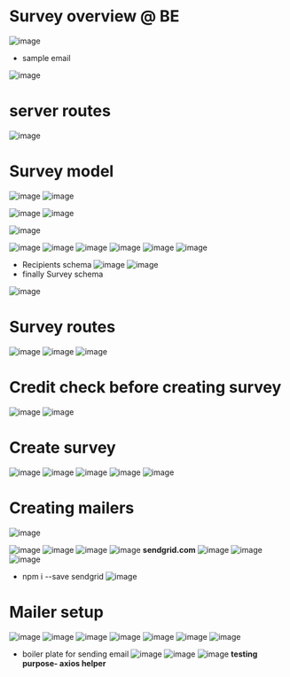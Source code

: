 # Survey overview @ BE
![image](https://user-images.githubusercontent.com/75510135/129676797-b3c9c3aa-cc09-4b55-b743-76de2736d300.png)
- sample email

![image](https://user-images.githubusercontent.com/75510135/129677332-1891f7fc-3456-484a-a9e2-aedc99c89b01.png)
# server routes
![image](https://user-images.githubusercontent.com/75510135/129677711-f448f122-6045-480a-b4b5-d81fadb7eaa4.png)

# Survey model
![image](https://user-images.githubusercontent.com/75510135/129680164-55abd046-0c75-4883-96d7-7a1488440c5f.png)
![image](https://user-images.githubusercontent.com/75510135/129681369-2e8c57c8-7565-4b90-868a-82a4626202ee.png)

![image](https://user-images.githubusercontent.com/75510135/129681503-75c5340f-bae6-46b2-b44d-bce6c3bbe4ab.png)
![image](https://user-images.githubusercontent.com/75510135/129681635-77695108-363f-4e71-af61-a9392eedda89.png)

![image](https://user-images.githubusercontent.com/75510135/129682010-f480c63d-7a1f-4d8f-b2bc-8109b8a61a46.png)

![image](https://user-images.githubusercontent.com/75510135/129682446-42081392-7b56-452f-86b8-becc4e9084a3.png)
![image](https://user-images.githubusercontent.com/75510135/129700446-a27356e7-8927-4764-85a7-fd2b2ef64955.png)
![image](https://user-images.githubusercontent.com/75510135/129700748-be6a4b4e-e718-4e11-b760-a0205c6c2eef.png)
![image](https://user-images.githubusercontent.com/75510135/129700873-2d709fbd-6f64-432f-8c60-5519396a793d.png)
![image](https://user-images.githubusercontent.com/75510135/129702865-5a61410f-db81-4d92-b03a-62fa5e9e48d4.png)
![image](https://user-images.githubusercontent.com/75510135/129702901-30bfb232-e701-4fcd-8d29-8774f920286a.png)
- Recipients schema
![image](https://user-images.githubusercontent.com/75510135/129705426-e030a6b0-4245-42c1-96d7-3c7812459a62.png)
![image](https://user-images.githubusercontent.com/75510135/129705583-3408cc40-382d-468b-abb8-968eecfdc178.png)
- finally Survey schema

![image](https://user-images.githubusercontent.com/75510135/129706950-d1fd2beb-e29c-4ea5-9e09-25e2f9f24728.png)

# Survey routes
![image](https://user-images.githubusercontent.com/75510135/129708524-291d4e39-f8ff-482b-a38a-44185d2baaf6.png)
![image](https://user-images.githubusercontent.com/75510135/129710069-0f15909d-d9f0-4369-9f81-a40fe51d6f30.png)
![image](https://user-images.githubusercontent.com/75510135/129710117-ce3acab3-9c38-4ba2-9ab6-c9d96c4fbd3d.png)
# Credit check before creating survey
![image](https://user-images.githubusercontent.com/75510135/129716552-42296db8-f474-4ceb-a2c4-de957fd53842.png)
![image](https://user-images.githubusercontent.com/75510135/129716697-1a032cf8-abb9-4381-b8f6-b91e945dbe49.png)

# Create survey
![image](https://user-images.githubusercontent.com/75510135/129717034-a07b7cb2-a95a-4d7a-8921-3ebff6317685.png)
![image](https://user-images.githubusercontent.com/75510135/129719546-ca633da4-224d-4a62-8eaa-bf4bb68b0382.png)
![image](https://user-images.githubusercontent.com/75510135/129719774-455b988b-c3d5-476a-a7ed-df2566953d42.png)
![image](https://user-images.githubusercontent.com/75510135/129719913-49618728-a6be-40bc-80e6-94e564bc15d0.png)
![image](https://user-images.githubusercontent.com/75510135/129723702-5872730d-643e-4cf4-af78-aef4820098a9.png)

# Creating mailers
![image](https://user-images.githubusercontent.com/75510135/129751618-783fbe4c-dfe9-49a9-b2e8-38c714992b3a.png)

![image](https://user-images.githubusercontent.com/75510135/129750327-074e61c7-537a-46c1-a9f7-f060d3463950.png)
![image](https://user-images.githubusercontent.com/75510135/129751582-b1b87b1f-657a-4a70-8d17-5fa6374ded91.png)
![image](https://user-images.githubusercontent.com/75510135/129753679-53964336-fd74-43de-84c8-1ee25837686d.png)
![image](https://user-images.githubusercontent.com/75510135/129754922-87d1906a-0f3e-4e21-a9e0-05dac66caa7d.png)
**sendgrid.com**
![image](https://user-images.githubusercontent.com/75510135/129755338-b6422ac4-4570-49e1-9075-5e2f5613a090.png)
![image](https://user-images.githubusercontent.com/75510135/129755472-351107ae-f84e-4cd6-bac7-426a442b6428.png)
![image](https://user-images.githubusercontent.com/75510135/129756059-dd99b8d4-6200-4b38-affe-2b3b5dbdfe2c.png)
- npm i --save sendgrid
![image](https://user-images.githubusercontent.com/75510135/129817936-e1763c6b-267e-4146-95e9-cb2c612b58a7.png)
# Mailer setup
![image](https://user-images.githubusercontent.com/75510135/129818017-6bb36d3a-ddab-405c-b7b7-24aec267cc07.png)
![image](https://user-images.githubusercontent.com/75510135/129818068-72e88ae5-6c21-418a-8a58-b74367e6effb.png)
![image](https://user-images.githubusercontent.com/75510135/129818871-9f01c359-b06b-49ee-af42-b18aa97b25e2.png)
![image](https://user-images.githubusercontent.com/75510135/129819319-c30fd1f2-26e8-450a-948e-7e16da63f125.png)
![image](https://user-images.githubusercontent.com/75510135/129820312-400885c3-2af7-4eb1-a8aa-b2ffeb13df64.png)
![image](https://user-images.githubusercontent.com/75510135/129820329-09751e0e-dbf7-4fbc-b9b3-544e7ddbc969.png)
![image](https://user-images.githubusercontent.com/75510135/129822597-e43d902d-57c7-4e1d-87df-b39d547f34c6.png)
- boiler plate for sending email
![image](https://user-images.githubusercontent.com/75510135/129822834-d8b20fa2-e147-4dcf-86f1-4e558327ffdd.png)
![image](https://user-images.githubusercontent.com/75510135/129826654-83e76919-2133-443f-aa99-9a3b208c4c0d.png)
![image](https://user-images.githubusercontent.com/75510135/129826671-1bd54064-e258-4b96-83b9-265bff862c78.png)
**testing purpose- axios helper**

